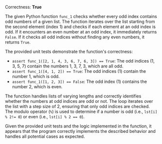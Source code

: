 Correctness: **True**

The given Python function `func_1` checks whether every odd index contains odd numbers of a given list. The function iterates over the list starting from the second element (index 1) and checks if each element at an odd index is odd. If it encounters an even number at an odd index, it immediately returns `False`. If it checks all odd indices without finding any even numbers, it returns `True`.

The provided unit tests demonstrate the function's correctness:

- `assert func_1([2, 1, 4, 3, 6, 7, 6, 3]) == True`: The odd indices (1, 3, 5, 7) contain the numbers 1, 3, 7, 3, which are all odd.
- `assert func_1([4, 1, 2]) == True`: The odd indices (1) contain the number 1, which is odd.
- `assert func_1([1, 2, 3]) == False`: The odd index (1) contains the number 2, which is even.

The function handles lists of varying lengths and correctly identifies whether the numbers at odd indices are odd or not. The loop iterates over the list with a step size of 2, ensuring that only odd indices are checked. The modulo operator (`%`) is used to determine if a number is odd (i.e., `lst[i] % 2!= 0`) or even (i.e., `lst[i] % 2 == 0`).

Given the provided unit tests and the logic implemented in the function, it appears that the program correctly implements the described behavior and handles all potential cases as expected.